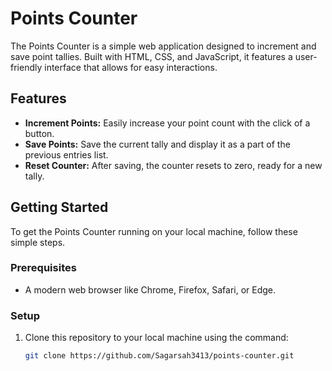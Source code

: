 # Points Counter

The Points Counter is a simple web application designed to increment and save point tallies. Built with HTML, CSS, and JavaScript, it features a user-friendly interface that allows for easy interactions.

## Features

- **Increment Points:** Easily increase your point count with the click of a button.
- **Save Points:** Save the current tally and display it as a part of the previous entries list.
- **Reset Counter:** After saving, the counter resets to zero, ready for a new tally.

## Getting Started

To get the Points Counter running on your local machine, follow these simple steps.

### Prerequisites

- A modern web browser like Chrome, Firefox, Safari, or Edge.

### Setup

1. Clone this repository to your local machine using the command:
   ```sh
   git clone https://github.com/Sagarsah3413/points-counter.git
